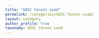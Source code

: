 ```yaml
---
title: "GDSC Yonsei Lead"
permalink: /categories/GDSC-Yonsei-Lead/
layout: category
author_profile: true
taxonomy: GDSC Yonsei Lead
---
```

